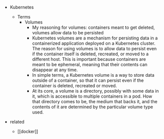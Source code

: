   * Kubernetes
    * Terms
      * Volumes
        * My reasoning for volumes: containers meant to get deleted, volumes allow data to be persisted
        * Kubernetes volumes are a mechanism for persisting data in a containerized application deployed on a Kubernetes cluster. The reason for using volumes is to allow data to persist even if the container itself is deleted, recreated, or moved to a different host. This is important because containers are meant to be ephemeral, meaning that their contents can disappear at any time.
        * In simple terms, a Kubernetes volume is a way to store data outside of a container, so that it can persist even if the container is deleted, recreated or moved.
        * At its core, a volume is a directory, possibly with some data in it, which is accessible to multiple containers in a pod. How that directory comes to be, the medium that backs it, and the contents of it are determined by the particular volume type used.

  * related
    * [[docker]]

